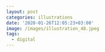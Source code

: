 ```yaml
---
layout: post
categories: illustrations
date: '2020-01-26T12:05:23+03:00'
image: /images/illustration_48.jpeg
tags:
  - digital
---
```

